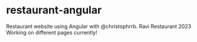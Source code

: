 # restaurant-angular
Restaurant website using Angular with @christophrrb. Ravi Restaurant 2023
Working on different pages currently!

